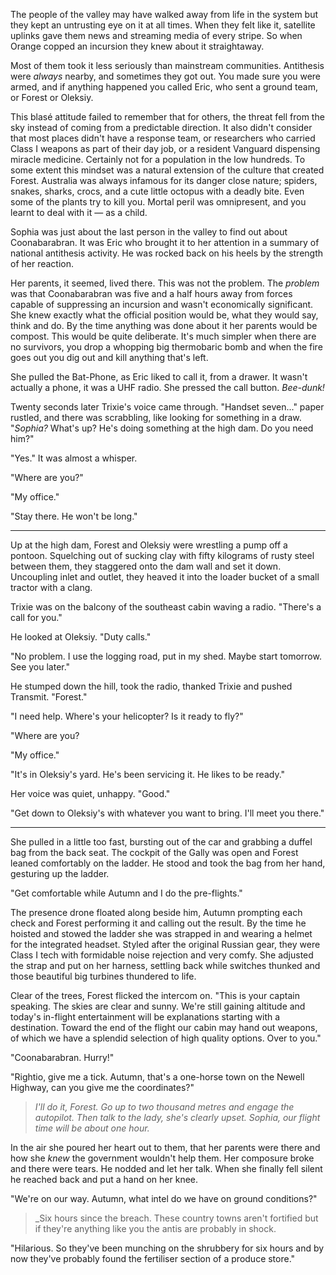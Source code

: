 The people of the valley may have walked away from life in the system but they kept an untrusting eye on it at all times. When they felt like it, satellite uplinks gave them news and streaming media of every stripe. So when Orange copped an incursion they knew about it straightaway. 

Most of them took it less seriously than mainstream communities. Antithesis were _always_ nearby, and sometimes they got out. You made sure you were armed, and if anything happened you called Eric, who sent a ground team, or Forest or Oleksiy.

This blas&eacute; attitude failed to remember that for others, the threat fell from the sky instead of coming from a predictable direction. It also didn't consider that most places didn't have a response team, or researchers who carried Class I weapons as part of their day job, or a resident Vanguard dispensing miracle medicine. Certainly not for a population in the low hundreds. To some extent this mindset was a natural extension of the culture that created Forest. Australia was always infamous for its danger close nature; spiders, snakes, sharks, crocs, and a cute little octopus with a deadly bite. Even some of the plants try to kill you. Mortal peril was omnipresent, and you learnt to deal with it &mdash; as a child.

Sophia was just about the last person in the valley to find out about Coonabarabran. It was Eric who brought it to her attention in a summary of national antithesis activity. He was rocked back on his heels by the strength of her reaction.

Her parents, it seemed, lived there. This was not the problem. The _problem_ was that Coonabarabran was five and a half hours away from forces capable of suppressing an incursion and wasn't economically significant. She knew exactly what the official position would be, what they would say, think and do. By the time anything was done about it her parents would be compost. This would be quite deliberate. It's much simpler when there are no survivors, you drop a whopping big thermobaric bomb and when the fire goes out you dig out and kill anything that's left.

She pulled the Bat-Phone, as Eric liked to call it, from a drawer. It wasn't actually a phone, it was a UHF radio. She pressed the call button. _Bee-dunk!_ 

Twenty seconds later Trixie's voice came through. "Handset seven..." paper rustled, and there was scrabbling, like looking for something in a draw. "_Sophia?_ What's up? He's doing something at the high dam. Do you need him?"

"Yes." It was almost a whisper.

"Where are you?"

"My office."

"Stay there. He won't be long."

---

Up at the high dam, Forest and Oleksiy were wrestling a pump off a pontoon. Squelching out of sucking clay with fifty kilograms of rusty steel between them, they staggered onto the dam wall and set it down. Uncoupling inlet and outlet, they heaved it into the loader bucket of a small tractor with a clang. 

Trixie was on the balcony of the southeast cabin waving a radio. "There's a call for you."

He looked at Oleksiy. "Duty calls."

"No problem. I use the logging road, put in my shed. Maybe start tomorrow. See you later."

He stumped down the hill, took the radio, thanked Trixie and pushed Transmit. "Forest."

"I need help. Where's your helicopter? Is it ready to fly?"

"Where are you?

"My office."

"It's in Oleksiy's yard. He's been servicing it. He likes to be ready."

Her voice was quiet, unhappy. "Good."

"Get down to Oleksiy's with whatever you want to bring. I'll meet you there."

---

She pulled in a little too fast, bursting out of the car and grabbing a duffel bag from the back seat. The cockpit of the Gally was open and Forest leaned comfortably on the ladder. He stood and took the bag from her hand, gesturing up the ladder.

"Get comfortable while Autumn and I do the pre-flights."

The presence drone floated along beside him, Autumn prompting each check and Forest performing it and calling out the result. By the time he hoisted and stowed the ladder she was strapped in and wearing a helmet for the integrated headset. Styled after the original Russian gear, they were Class I tech with formidable noise rejection and very comfy. She adjusted the strap and put on her harness, settling back while switches thunked and those beautiful big turbines thundered to life.

Clear of the trees, Forest flicked the intercom on. "This is your captain speaking. The skies are clear and sunny. We're still gaining altitude and today's in-flight entertainment will be explanations starting with a destination. Toward the end of the flight our cabin may hand out weapons, of which we have a splendid selection of high quality options. Over to you."

"Coonabarabran. Hurry!"

"Rightio, give me a tick. Autumn, that's a one-horse town on the Newell Highway, can you give me the coordinates?"

> _I'll do it, Forest. Go up to two thousand metres and engage the autopilot. Then talk to the lady, she's clearly upset. Sophia, our flight time will be about one hour._

In the air she poured her heart out to them, that her parents were there and how she _knew_ the government wouldn't help them. Her composure broke and there were tears. He nodded and let her talk. When she finally fell silent he reached back and put a hand on her knee. 

"We're on our way. Autumn, what intel do we have on ground conditions?"

> _Six hours since the breach. These country towns aren't fortified but if they're anything like you the antis are probably in shock.

"Hilarious. So they've been munching on the shrubbery for six hours and by now they've probably found the fertiliser section of a produce store."
